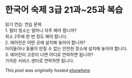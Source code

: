 # 한국어 숙제 3급 21과~25과 복습

<p>&#51069;&#44592; &#50672;&#49845;: &#50672;&#49845; &#47928;&#51228;<br>1. &#54596;&#53552; &#52397;&#49548;&#45716; &#50620;&#47560;&#45208; &#51088;&#51452; &#54644;&#50556; &#54633;&#45768;&#44620;?<br>&#52572;&#49548; 2&#51452;&#50640; &#54620; &#48264; &#51221;&#46020; &#54644;&#50556; &#54633;&#45768;&#45796;.<br>2. &#50640;&#50612;&#52968;&#51008; &#50612;&#46500; &#44275;&#50640; &#49444;&#52824;&#54644; &#45459;&#50500;&#50556; &#54633;&#45768;&#44620;?<br>&#50500;&#51060;&#46308;&#51060;&#45208; &#46041;&#47932;&#51060; &#47564;&#51656; &#49688; &#50630;&#45716; &#50504;&#51204;&#54620; &#51109;&#49548;&#50640; &#49444;&#52824;&#54644; &#45459;&#50500;&#50556; &#54633;&#45768;&#45796;.<br>3. &#50640;&#50612;&#52968;&#51060; &#44256;&#51109;&#51060; &#45208;&#47732; &#50612;&#46356;&#47196; &#50672;&#46973;&#54616;&#47732; &#46121;&#45768;&#44620;?<br>&#44032;&#44620;&#50868; &#49436;&#48708;&#49828; &#49468;&#53552;&#47196; &#50672;&#46973;&#54616;&#47732; &#46121;&#45768;&#45796;.</p>


*This post was originally hosted [elsewhere](http://planspace.blogspot.com/2009/06/3-2125.html).*
